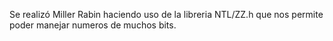 Se realizó Miller Rabin haciendo uso de la libreria NTL/ZZ.h que nos permite poder manejar numeros de muchos bits.